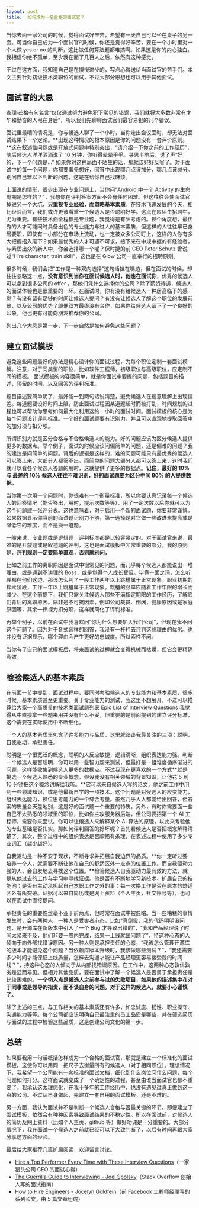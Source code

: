 ```yaml
---
layout: post
title:  如何成为一名合格的面试官？
---
```


当你去面一家公司的时候，觉得面试好辛苦，希望有一天自己可以坐在桌子的另一面。可当你自己成为一个面试官的时候，你还是觉得好辛苦，要在一个小时里对一个人做 yes or no 的判断，这比做任何算法题都难搞啊。如果这是你的内心独白，我相信你绝不孤单，至少我在面了几百人之后，依然有这种感觉。

不过在这方面，我知道自己是在慢慢进步的，写点心得送给当面试官的苦手们。本文主要针对初级技术类职位的面试，不过大部分思想也可以用于其他面试。

面试官的大忌
-----------
查理∙芒格有句名言“仅仅通过努力避免犯下常见的错误，我们就将大多数非常有才华和勤奋的人甩在身后”，所以我们先聊聊面试官们最容易犯的几个错误。

面试里最糟的情况是，你与候选人聊了一个小时，当你走出会议室时，却无法对面试结果下一个定论。**出现这种情况的根本原因是你的问题没有一套评价原则。**这在叙述性问题或是开放式问题中特别突出，“请介绍一下你之前的工作经历”，随后候选人洋洋洒洒说了 10 分钟，你听得晕晕乎乎。寻思半晌后，说了声“好的，下一个问题是...” 如果你对这种局面不陌生的话，那就该好好反省了。对于面试中的每一个问题，你都要事先想好，回答中出现哪几点该加分，哪几点该减分。别问自己难以下判断的问题，这是在给你自己找麻烦。

上面说的情形，很少出现在专业问题上，当你问“Android 中一个 Activity 的生命周期是怎样的？”，我想你在评判答案方面不会有任何困难。但这往往会使面试官掉进另一个大坑，**只重视专业经验，而忽略基本素质**。在技术飞速发展的今天，相比经验而言，我们或许更该看重一个候选人是否聪明好学。这点在应届生招聘中，尤为重要。有些技术面全程都是专业题，我觉得是有欠考虑的。换个角度想，最优秀的人才可能同时具备出色的专业能力与过人的基本素质，但这样的人往往早已身居要职，即使有一小部分在市场上流动，也一定被众多公司盯上，这样的人你有多大把握招入麾下？如果最优秀的人才可遇不可求，接下来在中规中据的有经验者，与素质出众的新人中，你会选择哪一个呢？保时捷的前 CEO Peter Schutz 曾说过“Hire character, train skill”，这也是在 Glow 公司一直奉行的招聘原则。

很多时候，我们会把“工作是一种双向选择”这句话挂在嘴边，但在面试的时候，却往往忽略这一点，**没有意识到当你在面试候选人时，他也在面试你**，优秀的候选人可以拿到很多公司的 offer ，那他们凭什么选择你的公司？除了薪资待遇，候选人的面试体验也是很重要的一环。在面试时，你有没有给候选人一种居高临下的感觉？有没有留有足够的时间让候选人提问？有没有让候选人了解这个职位的发展前景，以及公司的优势？即便双方最终没有合作，如果你给候选人留下了一个良好的印象，他也更有可能向朋友推荐你的公司。

列出几个大忌是第一步，下一步自然是如何避免这些问题？

建立面试模板
----------
避免这些问题最好的办法是精心设计你的面试过程，为每个职位定制一套面试模板。注意，对于同类型的职位，比如软件工程师，初级职位与高级职位，应定制不同的模板。 面试模板的内容很简单，就是你面试中要提的问题，包括题目的描述，预留的时间，以及回答的评判标准。

题目描述要简单明了，最好能一到两句话说清楚，避免候选人在题意理解上出现偏差。每道题要设好时间上限，防止面试过程因某道题超时而被打乱，时间规划的过程也可以帮助你思考如何最大化利用这约一小时的面试时间。面试模板的核心是为每个问题设计评判标准。一个好的面试题要有识别力，并且可以直观地提取回答中的加分项与扣分项。

所谓识别力就是区分合格与不合格候选人的能力。好的问题应该为区分候选人提供更多的数据点。举个例子，面试的时候应该问偏简单的问题，还是偏难的问题？我的建议是问简单的问题。背后的逻辑是这样的，难的问题可能只有最优秀的候选人可以答上来，大部分人都答不出。而简单的问题大部分人都可以答上来，这时我们就可以看各个候选人答题的用时，这就提供了更多的数据点。**记住，最好的 10% 与 最差的 10% 候选人往往不难识别，好的面试题要为区分中间 80% 的人提供数据。**

当你第一次用一个问题时，你很难有一个衡量标准，所以你要认真记录每一个候选人的回答情况（能否答出，用时，提示次数等等），用了一定次数以后你就可以为这个问题建一张评分表。这也意味着，对于启用一个新的面试题，你要非常谨慎。如果数据显示你当前的面试题识别力不够，第一选择是对它做一些改进来提高或是降低它的难度，而不是换一道题。

一般来说，专业题或是逻辑题，评判标准都是比较容易定的。对于面试官来说，最难的是开放题或是叙述题的评判，这也是面试模板中非常重要的部分。我的原则是，**评判规则一定要简单直观，否则就别问。**

比如之前工作的离职原因是面试中很常见的问题，而几乎每个候选人都能说出一堆理由，或是遇到不讲理的 Boss，或是觉得个人成长受阻。毕竟一面之词，怎么听理都在他们这边，那该怎么判？一般工作两年以上跳槽属于正常现象。职业初期的探索阶段，工作一年以上跳槽属于正常现象。跳槽的频率应随着工作年限的增长而减少。在这个前提下，我们只需关注候选人那些不满指定期限的工作经历，了解它们背后的离职原因。除非是不可抗因素，例如公司裁员、倒闭，健康原因或是家庭原因等，其余一律视为扣分项，这样就简化了评判标准。

再举个例子，以前在面试中我喜欢问“你为什么想要加入我们公司”，但现在我不问这个问题了。因为对于各式各样的回答，我没有一杆秤去评判这些理由的优劣。也并没有证据显示，哪个理由会产生更好的忠诚度。所以索性不问。

当你有了自己的面试模板后，将来面试的过程就会变得机械而枯燥，但它会更精确高效。

检验候选人的基本素质
------------------
在前面一节中提到，面试过程中，要同时考验候选人的专业能力和基本素质，很多时候，基本素质甚至更重要。关于专业能力的测试，我这里不想展开，不过可以推荐给大家一个高质量的技术类面试题列表 [Epic List of Interview Questions](http://katemats.com/interview-questions/) 我觉得从中直接拿一些题来用并没有什么不妥，但重要的是前面提到的建立评分标准，这个需要在实际使用中不断细化。

一个人的基本素质里包含了许多能力与品质，这里就谈谈我最关注的三项：聪明，自我驱动，承担责任。

聪明是一个很宽泛的概念，聪明的人反应敏捷，逻辑清晰，组织表达能力强。判断一个候选人是否聪明，你可以用一些智力题来测试，但最好是一组难度循序渐进的问题，这样能收集到候选人更多的数据点。不过我现在更喜欢的一个方式**就是挑选一个候选人熟悉的专业概念，假设我没有相关领域的背景知识，让他花 5 到 10 分钟把这个概念讲解给我听。**它可以来自候选人写的论文，他之前工作中用到一些领域知识，或是他最新自学的一项技术。这个问题是对候选人的应变能力，组织表达能力，换位思考能力的一个综合考量。虽然几乎人人都能给出回答，但答案的质量会天差地别，这是好的面试题一个重要的特质。另外，有时你需要面一些自己不太熟悉的领域里的职位，比如你主攻服务器后端，但公司要招第一个 AI 工程师，需要你来面试。你可以让候选人来解释某个 AI 算法的原理，以此来考验他的专业基础是否扎实。那如何评判回答的好坏呢？首先看候选人是否把概念解释清楚了。其次，整个过程中的组织表达是否顺畅有条理，在表述过程中使用了多少专业词汇（越少越好）。

自我驱动是一种不安于现状，不断寻求并拓展自我边界的品质。**你一定听过要培养一个人，就需要不断让他在自己的舒适区外一点点的位置工作。而自我驱动力强的人，会自发地去寻找这个位置。**检验候选人自我驱动力最有效的方法，就是从他过去的工作与学习中寻找证据。他是否有不断地学习新技术、扩展自己的技能池；是否有主动承担起自己本职工作之外的事；每一次换工作是否在原本的舒适区外有所突破。证据可以来自简历或是网上资料（个人主页，社交账号等），也可以在面试中直接提问。

承担责任的重要性丝毫不亚于前两点，但时常在面试中被忽略。当一些糟糕的事情发生时，会有两种人，一种人是受害者心态，比如“真倒霉，我的代码明明没问题，是开源库在新版本中引入了一个 Bug 才导致出错的”，“我和产品经理说了时间太紧来不及，他们非要一周内完成，结果一上线就出问题了”，持这种心态的人倾向于向外部找错误原因。另一种人则是承担责任的心态，“我该怎么管理开源库的版本才能避免这个问题？当依赖库版本升级时，我该做哪些测试？”，“我还需要多少时间才能保证上线质量，怎样去沟通才能让产品经理更容易接受我的时间线？”，持这种心态的人倾向于从内部找错误原因。在工作中，这两种心态孰优孰劣是显而易见。但相对其他品质，要在面试中了解一个候选人是否勇于承担责任是比较困难的。**一个切入点是候选人之前参与过的失败项目，如果他的描述集中在对于同事或是领导的指责，而不谈自身的问题。对于这样的候选人，就要小心谨慎了。**

除了上述的三点，与工作相关的基本素质还有许多，如忠诚度、韧性、职业操守、沟通能力等等。每个公司都应该明确自己最注重的员工品质是哪些，并在筛选简历与面试的过程中检验这些品质，这是创建公司文化的第一步。

总结
---
如果要我用一句话概括怎样成为一个合格的面试官，那就是建立一个标准化的面试模板。这使你可以用同一把尺子去衡量所有的候选人（对于相同职位）。理想情况下，我希望一个公司能有一套标准的面试文档，细化到什么岗位问什么问题，每个问题如何打分。这样面试就变成了一个确定性的过程，甚至由谁当面试官也都不重要了。我承认这太理想化，在我十多年的工作经历中，也没有遇见过真正做到这一点的公司。不过从自身做起，先建立一套自用的面试模板，还是不难的。

另一方面，我认为面试并不是判断一个候选人合格与否最关键的环节。即便建立了面试模板，依然会有种种因素导致面试结果的不稳定性。所以在面试前，对候选人的简历及网上资料（比如个人主页，github 等）做好功课是十分重要的。大部分情况下，我在面试一个候选人之前就已经可以下大致判断了，以后有时间再跟大家分享这方面的经验。

最后给大家推荐几篇扩展阅读，欢迎留言讨论。

- [Hire a Top Performer Every Time with These Interview Questions](http://firstround.com/review/hire-a-top-performer-every-time-with-these-interview-questions/)（一家猎头公司 CEO 的面试心得）
- [The Guerrilla Guide to Interviewing - Joel Spolsky](https://www.joelonsoftware.com/2006/10/25/the-guerrilla-guide-to-interviewing-version-30/)（Stack Overflow 创始人写的面试指南）
- [How to Hire Engineers - Jocelyn Goldfein](https://jocelyngoldfein.com/how-to-hire-engineers-step-0-what-to-look-for-85ae44bf0a1c)（前 Facebook 工程师经理写的系列长文，由 5 篇文章组成）

